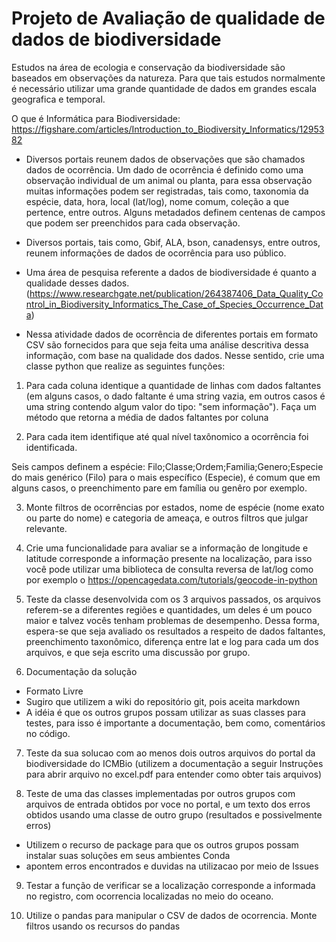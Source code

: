 # Projeto de Avaliação de qualidade de dados de biodiversidade

Estudos na área de ecologia e conservação da biodiversidade são baseados em observações da natureza. Para que tais estudos normalmente é necessário utilizar uma grande quantidade de dados em grandes escala geografica e temporal.

O que é Informática para Biodiversidade: https://figshare.com/articles/Introduction_to_Biodiversity_Informatics/1295382

* Diversos portais reunem dados de observações que são chamados dados de ocorrência. Um dado de ocorrência é definido como uma observação individual de um animal ou planta, para essa observação muitas informações podem ser registradas, tais como, taxonomia da espécie, data, hora, local (lat/log), nome comum, coleção a que pertence, entre outros. Alguns metadados definem centenas de campos que podem ser preenchidos para cada observação.

* Diversos portais, tais como, Gbif, ALA, bson, canadensys, entre outros, reunem informações de dados de ocorrência para uso público.

* Uma área de pesquisa referente a dados de biodiversidade é quanto a qualidade desses dados. (https://www.researchgate.net/publication/264387406_Data_Quality_Control_in_Biodiversity_Informatics_The_Case_of_Species_Occurrence_Data)

* Nessa atividade dados de ocorrência de diferentes portais em formato CSV são fornecidos para que seja feita uma análise descritiva dessa informação, com base na qualidade dos dados. Nesse sentido, crie uma classe python que realize as seguintes funções:

1) Para cada coluna identique a quantidade de linhas com dados faltantes (em alguns casos, o dado faltante é uma string vazia, em outros casos é uma string contendo algum valor do tipo: "sem informação"). Faça um método que retorna a média de dados faltantes por coluna

2) Para cada item identifique até qual nível taxônomico a ocorrência foi identificada.

Seis campos definem a espécie: Filo;Classe;Ordem;Familia;Genero;Especie do mais genérico (Filo) para o mais específico (Especie), é comum que em alguns casos, o preenchimento pare em família ou genêro por exemplo.

3) Monte filtros de ocorrências por estados, nome de espécie (nome exato ou parte do nome) e categoria de ameaça, e outros filtros que julgar relevante.

4) Crie uma funcionalidade para avaliar se a informação de longitude e latitude corresponde a informação presente na localização, para isso você pode utilizar uma biblioteca de consulta reversa de lat/log como por exemplo o https://opencagedata.com/tutorials/geocode-in-python


5) Teste da classe desenvolvida com os 3 arquivos passados, os arquivos referem-se a diferentes regiões e quantidades, um deles é um pouco maior e talvez vocês tenham problemas de desempenho. Dessa forma, espera-se que seja avaliado os resultados a respeito de dados faltantes, preenchimento taxonômico, diferença entre lat e log para cada um dos arquivos, e que seja escrito uma discussão por grupo.

6) Documentação da solução 
* Formato Livre
* Sugiro que utilizem a wiki do repositório git, pois aceita markdown
* A idéia é que os outros grupos possam utilizar as suas classes para testes, para isso é importante a documentação, bem como, comentários no código.

7) Teste da sua solucao com ao menos dois outros arquivos do portal da biodiversidade do ICMBio (utilizem a documentação a seguir Instruções para abrir arquivo no excel.pdf para entender como obter tais arquivos)

8) Teste de uma das classes implementadas por outros grupos com arquivos de entrada obtidos por voce no portal, e um texto dos erros obtidos usando uma classe de outro grupo (resultados e possivelmente erros)
* Utilizem o recurso de package para que os outros grupos possam instalar suas soluções em seus ambientes Conda
* apontem erros encontrados e duvidas na utilizacao por meio de Issues

9) Testar a função de verificar se a localização corresponde a informada no registro, com ocorrencia localizadas no meio do oceano.

10) Utilize o pandas para manipular o CSV de dados de ocorrencia. Monte filtros usando os recursos do pandas
